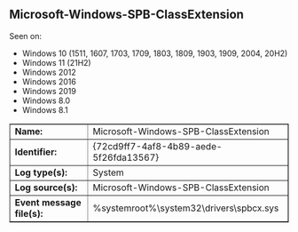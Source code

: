 ## Microsoft-Windows-SPB-ClassExtension

Seen on:
* Windows 10 (1511, 1607, 1703, 1709, 1803, 1809, 1903, 1909, 2004, 20H2)
* Windows 11 (21H2)
* Windows 2012
* Windows 2016
* Windows 2019
* Windows 8.0
* Windows 8.1

<table border="1" class="docutils">
  <tbody>
    <tr>
      <td><b>Name:</b></td>
      <td>Microsoft-Windows-SPB-ClassExtension</td>
    </tr>
    <tr>
      <td><b>Identifier:</b></td>
      <td>{72cd9ff7-4af8-4b89-aede-5f26fda13567}</td>
    </tr>
    <tr>
      <td><b>Log type(s):</b></td>
      <td>System</td>
    </tr>
    <tr>
      <td><b>Log source(s):</b></td>
      <td>Microsoft-Windows-SPB-ClassExtension</td>
    </tr>
    <tr>
      <td><b>Event message file(s):</b></td>
      <td>%systemroot%\system32\drivers\spbcx.sys</td>
    </tr>
  </tbody>
</table>

&nbsp;

